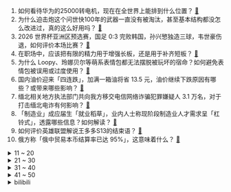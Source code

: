 1. 如何看待华为的25000转电机，现在在全世界上能排到什么位置？ [:link:](https://www.zhihu.com/question/630542344)
2. 为什么迫击炮这个问世快100年的武器一直没有被淘汰，甚至基本结构都没怎么改进过，真的这么好用吗？ [:link:](https://www.zhihu.com/question/630912681)
3. 2026 世界杯亚洲区预选赛，国足 0:3 完败韩国，孙兴慜独造三球，韦世豪伤退，如何评价本场比赛？ [:link:](https://www.zhihu.com/question/631145827)
4. 在职场中，应该把有限的精力用于增强长板，还是用于补齐短板？ [:link:](https://www.zhihu.com/question/630233237)
5. 为什么 Loopy、玲娜贝尔等萌系表情包都无法摆脱被玩坏的宿命？如何避免表情包被误用或过度使用？ [:link:](https://www.zhihu.com/question/630934608)
6. 国内油价迎来「四连跌」，加满一箱油将省 13.5 元，油价继续下跌原因有哪些？或带来哪些影响？ [:link:](https://www.zhihu.com/question/631084362)
7. 缅北相关地方执法部门共向我方移交电信网络诈骗犯罪嫌疑人 3.1 万名，对于打击缅北电诈有何影响？ [:link:](https://www.zhihu.com/question/631101831)
8. 「制造业」成应届生「就业稻草」，业内人士称现阶段制造业人才需求呈「杠铃式」，透露哪些信息？如何解读？ [:link:](https://www.zhihu.com/question/630971885)
9. 如何评价英雄联盟解说王多多S13的结束语？ [:link:](https://www.zhihu.com/question/630960796)
10. 俄方称「俄中贸易本币结算率已达 95%」，这意味着什么？ [:link:](https://www.zhihu.com/question/631094107)
<details>
<summary>11 ~ 20</summary>

11. Faker四冠了，会退役吗？ [:link:](https://www.zhihu.com/question/630842917)
12. 中央气象台连发暴雪、寒潮、大风预警，多地将降温，局地最低温将降至 -30℃ 以下，哪些信息值得关注？ [:link:](https://www.zhihu.com/question/631087161)
13. 小时候那么穷，为什么还是很怀念？ [:link:](https://www.zhihu.com/question/630761352)
14. 为何英伟达 RTX 系列显卡，没有4030、3020这类型号？ [:link:](https://www.zhihu.com/question/630234078)
15. 原神4.2水仙书完结，它超越了3.0的森林书了吗？ [:link:](https://www.zhihu.com/question/630980026)
16. 怎么去释怀过去呢？ [:link:](https://www.zhihu.com/question/630234157)
17. 荣泰按摩椅、奥佳华按摩椅、西屋按摩椅、芝华仕按摩椅到底哪个好？怎么选购？ [:link:](https://www.zhihu.com/question/483367723)
18. 可以分享一下读过的最有感触的句子吗？ [:link:](https://www.zhihu.com/question/630967147)
19. 为什么长江英文是The Changjiang River……这不是翻译过来成长江江了嘛？ [:link:](https://www.zhihu.com/question/631002890)
20. 对于家长来说，有必要给儿童房安装护眼吸顶灯吗？ [:link:](https://www.zhihu.com/question/629459274)
</details>
<details>
<summary>21 ~ 30</summary>

21. 人活着最重要的是什么呢? [:link:](https://www.zhihu.com/question/631146282)
22. 有哪些水果加热一下食用更美味？ [:link:](https://www.zhihu.com/question/629257993)
23. 2024年，你有什么愿望？ [:link:](https://www.zhihu.com/question/625636188)
24. 为什么一到秋冬季节就特别容易蹲厕所？日常生活中应该注意些什么？ [:link:](https://www.zhihu.com/question/631127841)
25. 为什么说脑子越用越好使? [:link:](https://www.zhihu.com/question/630629640)
26. 国外翻译魏国和卫国时，怎么区分的呢？ [:link:](https://www.zhihu.com/question/284659128)
27. 可以看看你手机里的天空吗？ [:link:](https://www.zhihu.com/question/630815364)
28. 一个人最健康的荣格八维数值是不是1＞2＞3＞4＞5＞8＞6＞7？ [:link:](https://www.zhihu.com/question/630360980)
29. 《甄嬛传》为什么甄嬛身上没有「妈味」？ [:link:](https://www.zhihu.com/question/630420858)
30. 化肥为什么被称为“土地鸦片”？ [:link:](https://www.zhihu.com/question/581578476)
</details>
<details>
<summary>31 ~ 40</summary>

31. 因为同事关系比较差，逐渐有「厌班」感受，怎么办？ [:link:](https://www.zhihu.com/question/630020793)
32. 北证 50 指数一度涨 11%，成交额突破 100 亿元，创下指数设立以来的历史天量，发生了什么？ [:link:](https://www.zhihu.com/question/631147440)
33. 为什么现在带《原神》节奏重心在剧情上？ [:link:](https://www.zhihu.com/question/629521955)
34. 大家买车，是颜值优先，还是智能优先？ [:link:](https://www.zhihu.com/question/630581658)
35. 网传鸿蒙系统明年将不兼容安卓，业内人士称内部确实有这计划，如何看待此事？若实行会带来哪些影响？ [:link:](https://www.zhihu.com/question/630916032)
36. 如何评价大卫·芬奇执导的电影《杀手》？ [:link:](https://www.zhihu.com/question/629728346)
37. 为什么游戏中的冲锋枪只能做成伤害低，子弹初速慢的枪? [:link:](https://www.zhihu.com/question/362827459)
38. 拜登称「相信巴以人质换停火协议即将达成」，如何看待美方就人质问题不断放风？后续将如何发展？ [:link:](https://www.zhihu.com/question/631085061)
39. 外媒「哈马斯领导人称与以色列『接近达成』停火协议」，哪些信息值得关注？完全达成停火协议的可能性大吗？ [:link:](https://www.zhihu.com/question/631102272)
40. 在岸、离岸人民币对美元汇率双双升破 7.14 ，如何看待本轮人民币汇率持续反弹？ [:link:](https://www.zhihu.com/question/631102196)
</details>
<details>
<summary>41 ~ 50</summary>

41. 蔚来换电业务首个合作对象为长安汽车，联合研发换电车型 2025 年上市，如何评价二者的合作？ [:link:](https://www.zhihu.com/question/631122541)
42. 百度 Q3 财报出炉，营收 344.47 亿元，净利润同比增长 23%，超市场预期，哪些信息值得关注？ [:link:](https://www.zhihu.com/question/631149070)
43. 广州土拍不再限价，黄埔区近 40 亿元新挂牌宅地将采用「价高者得」，意味着什么？如何影响房地产市场？ [:link:](https://www.zhihu.com/question/631138576)
44. 重庆二手房成交量上涨，挂牌量超 24 万套创新高，业主​不再纠结几万块的砍价，只求尽快成交，如何解读？ [:link:](https://www.zhihu.com/question/631087206)
45. 历时 18 个月，融创中国境外债务完成重组，整体化解约 900 亿元债务风险，哪些信息值得关注？ [:link:](https://www.zhihu.com/question/631087236)
46. 《甄嬛传》中有哪些经不起推敲的地方？ [:link:](https://www.zhihu.com/question/628371919)
47. 为什么人到中年就很容易进入职业倦怠的时期，该如何破局？ [:link:](https://www.zhihu.com/question/630020818)
48. 对于《葬送的芙莉莲》动画中的魔族你有哪些看法？ [:link:](https://www.zhihu.com/question/629361147)
49. 身边有一个素食者是什么感受？ [:link:](https://www.zhihu.com/question/309489608)
50. 有没有形容风的诗词? [:link:](https://www.zhihu.com/question/630920155)
</details><details>
<summary>bilibili</summary>

</details>